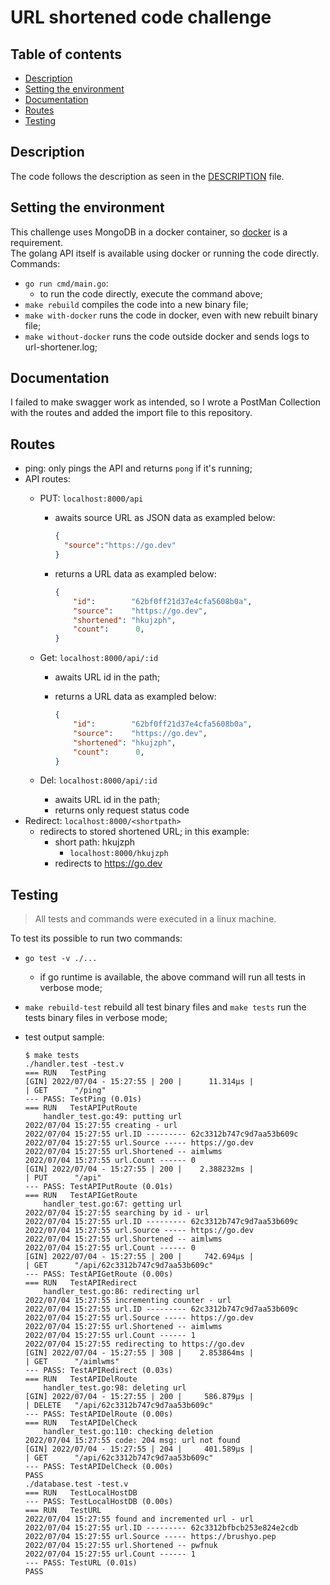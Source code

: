 # URL shortened code challenge

## Table of contents

- [Description](#description)
- [Setting the environment](#setting-the-environment)
- [Documentation](#documentation)
- [Routes](#routes)
- [Testing](#testing)

## Description

The code follows the description as seen in the [DESCRIPTION](DESCRIPTION.md) file.

## Setting the environment

This challenge uses MongoDB in a docker container, so [docker](https://docs.docker.com/engine/install/) is a requirement.  
The golang API itself is available using docker or running the code directly.  
Commands:

- `go run cmd/main.go`:
  - to run the code directly, execute the command above;
- `make rebuild` compiles the code into a new binary file;
- `make with-docker` runs the code in docker, even with new rebuilt binary file;
- `make without-docker` runs the code outside docker and sends logs to url-shortener.log;

## Documentation

I failed to make swagger work as intended, so I wrote a PostMan Collection with the routes and added the import file to this repository.

## Routes

- ping: only pings the API and returns `pong` if it's running;
- API routes:
  - PUT: `localhost:8000/api`
    - awaits source URL as JSON data as exampled below:

      ```json
      {
        "source":"https://go.dev"
      }
      ```

    - returns a URL data as exampled below:

        ```json
        {
            "id":        "62bf0ff21d37e4cfa5608b0a",
            "source":    "https://go.dev",
            "shortened": "hkujzph",
            "count":      0,
        }
        ```

  - Get: `localhost:8000/api/:id`
    - awaits URL id in the path;
    - returns a URL data as exampled below:

        ```json
        {
            "id":        "62bf0ff21d37e4cfa5608b0a",
            "source":    "https://go.dev",
            "shortened": "hkujzph",
            "count":      0,
        }
        ```

  - Del: `localhost:8000/api/:id`
    - awaits URL id in the path;
    - returns only request status code
- Redirect: `localhost:8000/<shortpath>`
  - redirects to stored shortened URL; in this example:
    - short path: hkujzph
      - `localhost:8000/hkujzph`
    - redirects to <https://go.dev>

## Testing

> All tests and commands were executed in a linux machine.

 To test its possible to run two commands:

- `go test -v ./...`
  - if go runtime is available, the above command will run all tests in verbose mode;
- `make rebuild-test` rebuild all test binary files and `make tests` run the tests binary files in verbose mode;
- test output sample:

  ```log
  $ make tests 
  ./handler.test -test.v
  === RUN   TestPing
  [GIN] 2022/07/04 - 15:27:55 | 200 |      11.314µs |                 | GET      "/ping"
  --- PASS: TestPing (0.01s)
  === RUN   TestAPIPutRoute
      handler_test.go:49: putting url
  2022/07/04 15:27:55 creating - url
  2022/07/04 15:27:55 url.ID --------- 62c3312b747c9d7aa53b609c
  2022/07/04 15:27:55 url.Source ----- https://go.dev
  2022/07/04 15:27:55 url.Shortened -- aimlwms
  2022/07/04 15:27:55 url.Count ------ 0
  [GIN] 2022/07/04 - 15:27:55 | 200 |    2.388232ms |                 | PUT      "/api"
  --- PASS: TestAPIPutRoute (0.01s)
  === RUN   TestAPIGetRoute
      handler_test.go:67: getting url
  2022/07/04 15:27:55 searching by id - url
  2022/07/04 15:27:55 url.ID --------- 62c3312b747c9d7aa53b609c
  2022/07/04 15:27:55 url.Source ----- https://go.dev
  2022/07/04 15:27:55 url.Shortened -- aimlwms
  2022/07/04 15:27:55 url.Count ------ 0
  [GIN] 2022/07/04 - 15:27:55 | 200 |     742.694µs |                 | GET      "/api/62c3312b747c9d7aa53b609c"
  --- PASS: TestAPIGetRoute (0.00s)
  === RUN   TestAPIRedirect
      handler_test.go:86: redirecting url
  2022/07/04 15:27:55 incrementing counter - url
  2022/07/04 15:27:55 url.ID --------- 62c3312b747c9d7aa53b609c
  2022/07/04 15:27:55 url.Source ----- https://go.dev
  2022/07/04 15:27:55 url.Shortened -- aimlwms
  2022/07/04 15:27:55 url.Count ------ 1
  2022/07/04 15:27:55 redirecting to https://go.dev
  [GIN] 2022/07/04 - 15:27:55 | 308 |    2.853864ms |                 | GET      "/aimlwms"
  --- PASS: TestAPIRedirect (0.03s)
  === RUN   TestAPIDelRoute
      handler_test.go:98: deleting url
  [GIN] 2022/07/04 - 15:27:55 | 200 |     586.879µs |                 | DELETE   "/api/62c3312b747c9d7aa53b609c"
  --- PASS: TestAPIDelRoute (0.00s)
  === RUN   TestAPIDelCheck
      handler_test.go:110: checking deletion
  2022/07/04 15:27:55 code: 204 msg: url not found
  [GIN] 2022/07/04 - 15:27:55 | 204 |     401.589µs |                 | GET      "/api/62c3312b747c9d7aa53b609c"
  --- PASS: TestAPIDelCheck (0.00s)
  PASS
  ./database.test -test.v
  === RUN   TestLocalHostDB
  --- PASS: TestLocalHostDB (0.00s)
  === RUN   TestURL
  2022/07/04 15:27:55 found and incremented url - url
  2022/07/04 15:27:55 url.ID --------- 62c3312bfbcb253e824e2cdb
  2022/07/04 15:27:55 url.Source ----- https://brushyo.pep
  2022/07/04 15:27:55 url.Shortened -- pwfnuk
  2022/07/04 15:27:55 url.Count ------ 1
  --- PASS: TestURL (0.01s)
  PASS
  ```

